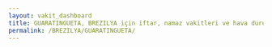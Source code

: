 ```yaml
---
layout: vakit_dashboard
title: GUARATINGUETA, BREZILYA için iftar, namaz vakitleri ve hava durumu - ilçe/eyalet seç
permalink: /BREZILYA/GUARATINGUETA/
---
```


<script type="text/javascript">
  var GLOBAL_COUNTRY = 'BREZILYA';
  var GLOBAL_CITY = 'GUARATINGUETA';
  var GLOBAL_STATE = '';
  var lat = 72;
  var lon = 21;
</script>

